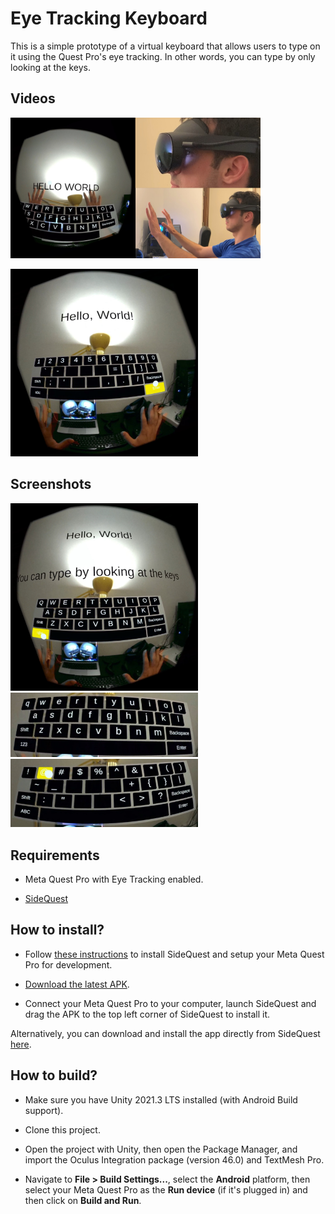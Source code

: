 # Eye Tracking Keyboard

This is a simple prototype of a virtual keyboard that allows users to type on it using the Quest Pro's eye tracking. In other words, you can type by only looking at the keys.

## Videos

<a href="https://youtu.be/F_BDJ5TxftQ"><img src="Images/video.jpg" width="400"/></a>

<a href="https://www.youtube.com/shorts/UP1_-Ttc7CA"><img src="Images/video2.jpg" width="300"/></a>

## Screenshots

<img src="Images/screenshot3.jpg" width="300"/>

<img src="Images/screenshot1.jpg" width="300"/>

<img src="Images/screenshot2.jpg" width="300"/>

## Requirements

 - Meta Quest Pro with Eye Tracking enabled.
 
 - [SideQuest](https://sidequestvr.com)

## How to install?

- Follow [these instructions](https://sidequestvr.com/setup-howto) to install SideQuest and setup your Meta Quest Pro for development.

- [Download the latest APK](https://github.com/fabio914/EyeTrackingKeyboard/releases/latest/download/build.apk).

- Connect your Meta Quest Pro to your computer, launch SideQuest and drag the APK to the top left corner of SideQuest to install it.

Alternatively, you can download and install the app directly from SideQuest [here](https://sidequestvr.com/app/11786/eye-tracking-keyboard-prototype).

## How to build?

 - Make sure you have Unity 2021.3 LTS installed (with Android Build support).

 - Clone this project.

 - Open the project with Unity, then open the Package Manager, and import the Oculus Integration package (version 46.0) and TextMesh Pro.

 - Navigate to **File > Build Settings...**, select the **Android** platform, then select your Meta Quest Pro as the **Run device** (if it's plugged in) and then click on **Build and Run**.
